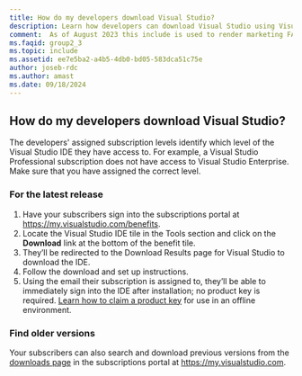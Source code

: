 ```yaml
---
title: How do my developers download Visual Studio?
description: Learn how developers can download Visual Studio using Visual Studio subscriptions
comment:  As of August 2023 this include is used to render marketing FAQ content for VS Subscriptions in the following portals - VSCom, Manage, and My portals. It was not used for learn.microsoft.com content at that time.  SMEs are Jose Becerra and Larissa Crawford of Red Door Collaborative and Angela Cao-Hong.
ms.faqid: group2_3
ms.topic: include
ms.assetid: ee7e5ba2-a4b5-4db0-bd05-583dca51c75e
author: joseb-rdc
ms.author: amast
ms.date: 09/18/2024
---
```


## How do my developers download Visual Studio?
The developers' assigned subscription levels identify which level of the Visual Studio IDE they have access to. For example, a Visual Studio Professional subscription does not have access to Visual Studio Enterprise. Make sure that you have assigned the correct level. 

### For the latest release
1. Have your subscribers sign into the subscriptions portal at <https://my.visualstudio.com/benefits>. 
0. Locate the Visual Studio IDE tile in the Tools section and click on the **Download** link at the bottom of the benefit tile. 
0. They’ll be redirected to the Download Results page for Visual Studio to download the IDE. 
0. Follow the download and set up instructions.
0. Using the email their subscription is assigned to, they’ll be able to immediately sign into the IDE after installation; no product key is required. [Learn how to claim a product key](https://learn.microsoft.com/visualstudio/subscriptions/find-keys) for use in an offline environment.

### Find older versions
Your subscribers can also search and download previous versions from the [downloads page](https://my.visualstudio.com/downloads) in the subscriptions portal at <https://my.visualstudio.com>.
